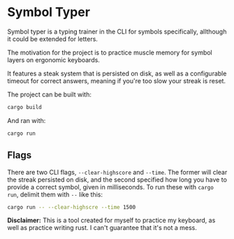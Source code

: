 # Symbol Typer

Symbol typer is a typing trainer in the CLI for symbols specifically, allthough
it could be extended for letters.

The motivation for the project is to practice muscle memory for symbol layers
on ergonomic keyboards.

It features a steak system that is persisted on disk, as well as a configurable
timeout for correct answers, meaning if you're too slow your streak is reset.

The project can be built with:

```bash
cargo build
```

And ran with:

```bash
cargo run
```

## Flags

There are two CLI flags, `--clear-highscore` and `--time`. The former will
clear the streak persisted on disk, and the second specified how long you have
to provide a correct symbol, given in milliseconds. To run these with `cargo
run`, delimit them with `--` like this:

```bash
cargo run -- --clear-highscre --time 1500
```

**Disclaimer:** This is a tool created for myself to practice my keyboard, as
well as practice writing rust. I can't guarantee that it's not a mess.
